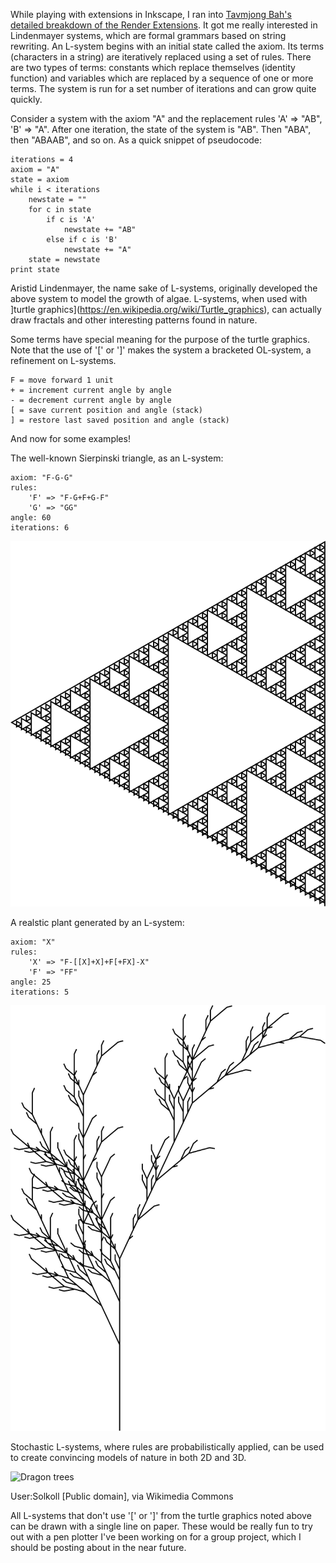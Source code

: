 While playing with extensions in Inkscape, I ran into [Tavmjong Bah's detailed breakdown of the Render Extensions](http://tavmjong.free.fr/INKSCAPE/MANUAL/html/Extensions-Render.html). It got me really interested in Lindenmayer systems, which are formal grammars based on string rewriting. An L-system begins with an initial state called the axiom. Its terms (characters in a string) are iteratively replaced using a set of rules. There are two types of terms: constants which replace themselves (identity function) and variables which are replaced by a sequence of one or more terms. The system is run for a set number of iterations and can grow quite quickly.

Consider a system with the axiom "A" and the replacement rules 'A' => "AB", 'B' => "A". After one iteration, the state of the system is "AB". Then "ABA", then "ABAAB", and so on. As a quick snippet of pseudocode:

```
iterations = 4
axiom = "A"
state = axiom
while i < iterations
    newstate = ""
    for c in state
        if c is 'A'
            newstate += "AB"
        else if c is 'B'
            newstate += "A"
    state = newstate
print state
```

Aristid Lindenmayer, the name sake of L-systems, originally developed the above system to model the growth of algae. L-systems, when used with ]turtle graphics](https://en.wikipedia.org/wiki/Turtle_graphics), can actually draw fractals and other interesting patterns found in nature.

Some terms have special meaning for the purpose of the turtle graphics. Note that the use of '[' or ']' makes the system a bracketed OL-system, a refinement on L-systems.
```
F = move forward 1 unit
+ = increment current angle by angle
- = decrement current angle by angle
[ = save current position and angle (stack)
] = restore last saved position and angle (stack)
```

And now for some examples! 

The well-known Sierpinski triangle, as an L-system:
```
axiom: "F-G-G"
rules:
    'F' => "F-G+F+G-F"
    'G' => "GG"
angle: 60
iterations: 6
```
![Sierpinski Triangle](/files/sierpinski.svg)


A realstic plant generated by an L-system:
```
axiom: "X"
rules:
    'X' => "F-[[X]+X]+F[+FX]-X"
    'F' => "FF"
angle: 25
iterations: 5
```
![Plant](/files/plant.svg)

Stochastic L-systems, where rules are probabilistically applied, can be used to create convincing models of nature in both 2D and 3D.

![Dragon trees](https://upload.wikimedia.org/wikipedia/commons/7/74/Dragon_trees.jpg)

User:Solkoll [Public domain], via Wikimedia Commons


All L-systems that don't use '[' or ']' from the turtle graphics noted above can be drawn with a single line on paper. These would be really fun to try out with a pen plotter I've been working on for a group project, which I should be posting about in the near future.
